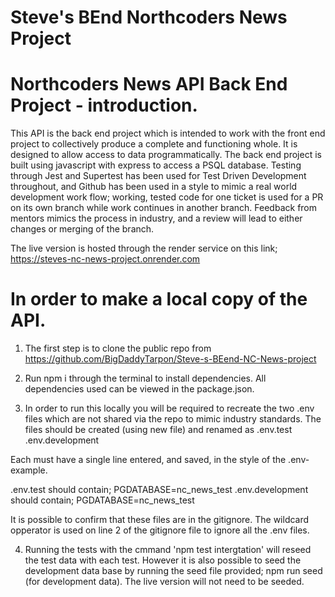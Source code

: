 # Steve's BEnd Northcoders News Project

# Northcoders News API Back End Project - introduction.
This API is the back end project which is intended to work with the front end project to collectively produce a complete and functioning whole. It is designed to allow access to data programmatically.
The back end project is built using javascript with express to access a PSQL database. Testing through Jest and Supertest has been used for Test Driven Development throughout, and Github has been used in a style to mimic a real world development work flow; working, tested code for one ticket is used for a PR on its own branch while work continues in another branch. Feedback from mentors mimics the process in industry, and a review will lead to either changes or merging of the branch.

The live version is hosted through the render service on this link; https://steves-nc-news-project.onrender.com

# In order to make a local copy of the API.
1. The first step is to clone the public repo from https://github.com/BigDaddyTarpon/Steve-s-BEend-NC-News-project

2. Run npm i through the terminal to install dependencies. All dependencies used can be viewed in the package.json.

3. In order to run this locally you will be required to recreate the two .env files which are not shared via the repo to mimic industry standards.
The files should be created (using new file) and renamed as
.env.test  
.env.development

Each must have a single line entered, and saved, in the style of the .env-example.

.env.test should contain; PGDATABASE=nc_news_test
.env.development should contain; PGDATABASE=nc_news_test

It is possible to confirm that these files are in the gitignore. The wildcard opperator is used on line 2 of the gitignore file to ignore all the .env files.

4. Running the tests with the cmmand 'npm test intergtation' will reseed the test data with each test. However it is also possible to seed the development data base by running the seed file provided; npm run seed (for development data). The live version will not need to be seeded.
